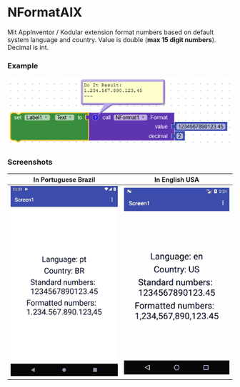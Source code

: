 # NFormatAIX
Mit AppInventor / Kodular extension format numbers based on default system language and country. Value is double (**max 15 digit numbers**). Decimal is int.

### Example

![example](assets/example.png)

### Screenshots

In Portuguese Brazil | In English USA
------------ | -------------
![ptBR](assets/Screenshot_ptBR.png) | ![enUS](assets/Screenshot_enUS.png)
